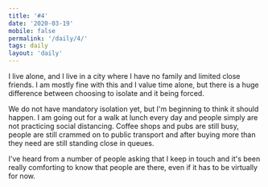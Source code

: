 ```yaml
---
title: '#4'
date: '2020-03-19'
mobile: false
permalink: '/daily/4/'
tags: daily
layout: 'daily'
---
```


I live alone, and I live in a city where I have no family and limited close friends. I am mostly fine with this and I value time alone, but there is a huge difference between choosing to isolate and it being forced.

We do not have mandatory isolation yet, but I'm beginning to think it should happen. I am going out for a walk at lunch every day and people simply are not practicing social distancing. Coffee shops and pubs are still busy, people are still crammed on to public transport and after buying more than they need are still standing close in queues.

I've heard from a number of people asking that I keep in touch and it's been really comforting to know that people are there, even if it has to be virtually for now.
